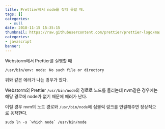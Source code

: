 ```yaml
---
title: Prettier에서 node를 찾지 못할 때.
tags: []
categories:
  - null
date: 2018-11-15 15:35:15
thumbnail: https://raw.githubusercontent.com/prettier/prettier-logo/master/images/prettier-banner-light.png
categories:
- javascript
banner:
---
```


Webstorm에서 Prettier를 실행할 때

```
/usr/bin/env: node: No such file or directory
```
<!-- more -->

위와 같은 에러가 나는 경우가 있다.

Webstorm의 Prettier `/usr/bin/node`의 경로로 노드를 돌리는데 nvm같은 경우에는 해당 경로에 node가 없기 때문에 에러가 난다.

이럴 경우 nvm의 노드 경로와 `/usr/bin/node`에 심볼릭 링크를 연결해주면 정상적으로 동작한다.


```shell
sudo ln -s `which node` /usr/bin/node
```
<!--stackedit_data:
eyJoaXN0b3J5IjpbMTAwNDI3OTM0NCw1MzAwODI5MDZdfQ==
-->